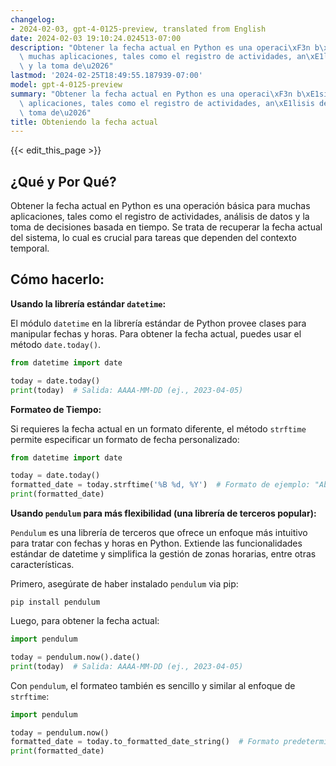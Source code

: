 ```yaml
---
changelog:
- 2024-02-03, gpt-4-0125-preview, translated from English
date: 2024-02-03 19:10:24.024513-07:00
description: "Obtener la fecha actual en Python es una operaci\xF3n b\xE1sica para\
  \ muchas aplicaciones, tales como el registro de actividades, an\xE1lisis de datos\
  \ y la toma de\u2026"
lastmod: '2024-02-25T18:49:55.187939-07:00'
model: gpt-4-0125-preview
summary: "Obtener la fecha actual en Python es una operaci\xF3n b\xE1sica para muchas\
  \ aplicaciones, tales como el registro de actividades, an\xE1lisis de datos y la\
  \ toma de\u2026"
title: Obteniendo la fecha actual
---
```


{{< edit_this_page >}}

## ¿Qué y Por Qué?

Obtener la fecha actual en Python es una operación básica para muchas aplicaciones, tales como el registro de actividades, análisis de datos y la toma de decisiones basada en tiempo. Se trata de recuperar la fecha actual del sistema, lo cual es crucial para tareas que dependen del contexto temporal.

## Cómo hacerlo:

**Usando la librería estándar `datetime`:**

El módulo `datetime` en la librería estándar de Python provee clases para manipular fechas y horas. Para obtener la fecha actual, puedes usar el método `date.today()`.

```python
from datetime import date

today = date.today()
print(today)  # Salida: AAAA-MM-DD (ej., 2023-04-05)
```

**Formateo de Tiempo:**

Si requieres la fecha actual en un formato diferente, el método `strftime` permite especificar un formato de fecha personalizado:

```python
from datetime import date

today = date.today()
formatted_date = today.strftime('%B %d, %Y')  # Formato de ejemplo: "Abril 05, 2023"
print(formatted_date)
```

**Usando `pendulum` para más flexibilidad (una librería de terceros popular):**

`Pendulum` es una librería de terceros que ofrece un enfoque más intuitivo para tratar con fechas y horas en Python. Extiende las funcionalidades estándar de datetime y simplifica la gestión de zonas horarias, entre otras características.

Primero, asegúrate de haber instalado `pendulum` via pip:

```shell
pip install pendulum
```

Luego, para obtener la fecha actual:

```python
import pendulum

today = pendulum.now().date()
print(today)  # Salida: AAAA-MM-DD (ej., 2023-04-05)
```

Con `pendulum`, el formateo también es sencillo y similar al enfoque de `strftime`:

```python
import pendulum

today = pendulum.now()
formatted_date = today.to_formatted_date_string()  # Formato predeterminado: "Abr 5, 2023"
print(formatted_date)
```
